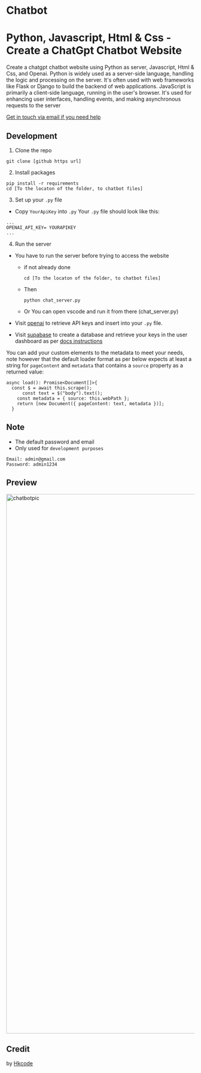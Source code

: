 # Chatbot
# Python, Javascript, Html & Css - Create a ChatGpt Chatbot Website

Create a chatgpt chatbot website using Python as server, Javascript, Html & Css, and Openai. Python is widely used as a server-side language, handling the logic and processing on the server. It's often used with web frameworks like Flask or Django to build the backend of web applications. JavaScript is primarily a client-side language, running in the user's browser.
It's used for enhancing user interfaces, handling events, and making asynchronous requests to the server


[Get in touch via email if you need help](mailto:sissokoadel057@gmail.com)

## Development

1. Clone the repo

```
git clone [github https url]
```

2. Install packages

```
pip install -r requirements
cd [To the locaton of the folder, to chatbot files]
```

3. Set up your `.py` file

- Copy `YourApiKey` into `.py`
  Your `.py` file should look like this:

```
...
OPENAI_API_KEY= YOURAPIKEY
...
```
4. Run the server

- You have to run the server before trying to access the website
  - if not already done
    ```
    cd [To the locaton of the folder, to chatbot files]
    ```
  - Then
    ```
    python chat_server.py  
    ```
  - Or You can open vscode and run it from there (chat_server.py)
    

- Visit [openai](https://help.openai.com/en/articles/4936850-where-do-i-find-my-secret-api-key) to retrieve API keys and insert into your `.py` file.
- Visit [supabase](https://supabase.com/) to create a database and retrieve your keys in the user dashboard as per [docs instructions](https://supabase.com/docs)


You can add your custom elements to the metadata to meet your needs, note however that the default loader format as per below expects at least a string for `pageContent` and `metadata` that contains a `source` property as a returned value:

```
async load(): Promise<Document[]>{
  const $ = await this.scrape();
      const text = $("body").text();
    const metadata = { source: this.webPath };
    return [new Document({ pageContent: text, metadata })];
  }
```
## Note
- The default password and email
- Only used for `development purposes` 
```
Email: admin@gmail.com
Password: admin1234
```
## Preview

<img width="1440" alt="chatbotpic" src="https://github.com/blueraymusic/Chatbot/assets/83096078/a35e8b00-7cc7-41c8-ba55-200e460cf7e0">


## Credit
by [Hkcode](mailto:sissokoadel057@gmail.com)
